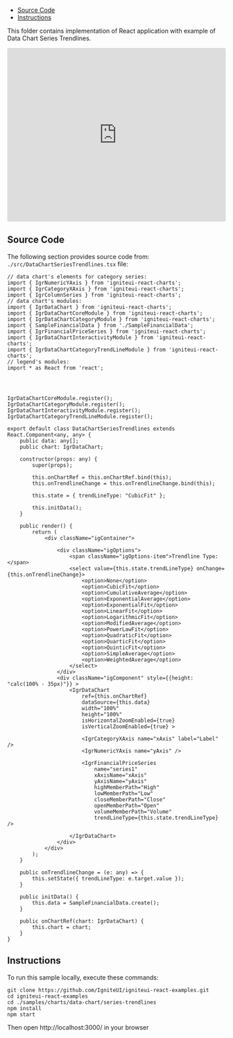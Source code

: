<!-- NOTE: do not change this file because it will be auto re-generated from template file: -->
<!-- https://github.com/IgniteUI/igniteui-react-examples/tree/master/sample-template-files/ReadMe.md -->

<!-- ## Table of Contents -->
<!-- - [Sample Preview](#Sample-Preview) -->
- [Source Code](#Source-Code)
- [Instructions](#Instructions)

This folder contains implementation of React application with example of Data Chart Series Trendlines.
<!-- in the Data Chart component -->
<!-- [Data Chart](https://infragistics.com/Reactsite/components/data-chart.html) -->

<html lang="en" xmlns="http://www.w3.org/1999/xhtml">
    <body>
        <!-- <a target="_blank" href="https://codesandbox.io/s/github/IgniteUI/igniteui-react-examples/tree/master/samples/charts/data-chart/series-trendlines?fontsize=14&hidenavigation=1&theme=dark&view=preview&file=/src/DataChartSeriesTrendlines.tsx" rel="noopener noreferrer">
            <img height="40px" style="border-radius: 0.5rem" alt="Edit on CodeSandbox" src="https://static.infragistics.com/xplatform/images/sandbox/edit.png"/>
        </a> -->
        <!-- <a target="_blank"
href="https://codesandbox.io/s/github/IgniteUI/igniteui-react-examples/tree/master/samples/maps/geo-map/binding-csv-points?fontsize=14&hidenavigation=1&theme=dark&view=preview">
            <img alt="Edit Sample" src="https://codesandbox.io/static/img/play-codesandbox.svg"/>
        </a> -->
        <!-- <a target="_blank" style="margin-left: 0.5rem"
href="https://codesandbox.io/embed/github/IgniteUI/igniteui-react-examples/tree/master/samples/charts/data-chart/series-trendlines?fontsize=14&hidenavigation=1&theme=dark&view=preview&file=/src/DataChartSeriesTrendlines.tsx">
            <img height="40px" style="border-radius: 5px" alt="View on CodeSandbox" src="https://static.infragistics.com/xplatform/images/sandbox/view.png"/>
        </a> -->
        <!-- <a target="_blank"
href="https://codesandbox.io/embed/github/IgniteUI/igniteui-react-examples/tree/master/samples/maps/geo-map/binding-csv-points?fontsize=14&hidenavigation=1&theme=dark&view=preview">
            <img alt="View on CodeSandbox" src="https://static.infragistics.com/xplatform/images/sandbox/view.png"/>
        </a>
https://codesandbox.io/embed/react-treemap-overview-rtb45
https://codesandbox.io/static/img/play-codesandbox.svg
https://codesandbox.io/embed/react-treemap-overview-rtb45?view=browser -->
    </body>
</html>

<!-- ## Sample Preview -->

<iframe
  src="https://codesandbox.io/embed/github/IgniteUI/igniteui-react-examples/tree/master/samples/charts/data-chart/series-trendlines?fontsize=14&hidenavigation=1&theme=dark&view=preview&file=/src/DataChartSeriesTrendlines.tsx"
  style="width:100%; height:400px; border:0; border-radius: 4px; overflow:hidden;"
  allow="accelerometer; ambient-light-sensor; camera; encrypted-media; geolocation; gyroscope; hid; microphone; midi; payment; usb; vr"
  sandbox="allow-forms allow-modals allow-popups allow-presentation allow-same-origin allow-scripts"
></iframe>

## Source Code

The following section provides source code from:
`./src/DataChartSeriesTrendlines.tsx` file:

```tsx
// data chart's elements for category series:
import { IgrNumericYAxis } from 'igniteui-react-charts';
import { IgrCategoryXAxis } from 'igniteui-react-charts';
import { IgrColumnSeries } from 'igniteui-react-charts';
// data chart's modules:
import { IgrDataChart } from 'igniteui-react-charts';
import { IgrDataChartCoreModule } from 'igniteui-react-charts';
import { IgrDataChartCategoryModule } from 'igniteui-react-charts';
import { SampleFinancialData } from './SampleFinancialData';
import { IgrFinancialPriceSeries } from 'igniteui-react-charts';
import { IgrDataChartInteractivityModule } from 'igniteui-react-charts';
import { IgrDataChartCategoryTrendLineModule } from 'igniteui-react-charts';
// legend's modules:
import * as React from 'react';




IgrDataChartCoreModule.register();
IgrDataChartCategoryModule.register();
IgrDataChartInteractivityModule.register();
IgrDataChartCategoryTrendLineModule.register();

export default class DataChartSeriesTrendlines extends React.Component<any, any> {
    public data: any[];
    public chart: IgrDataChart;

    constructor(props: any) {
        super(props);

        this.onChartRef = this.onChartRef.bind(this);
        this.onTrendlineChange = this.onTrendlineChange.bind(this);

        this.state = { trendLineType: "CubicFit" };

        this.initData();
    }

    public render() {
        return (
            <div className="igContainer">

                <div className="igOptions">
                    <span className="igOptions-item">Trendline Type:</span>
                    <select value={this.state.trendLineType} onChange={this.onTrendlineChange}>
                        <option>None</option>
                        <option>CubicFit</option>
                        <option>CumulativeAverage</option>
                        <option>ExponentialAverage</option>
                        <option>ExponentialFit</option>
                        <option>LinearFit</option>
                        <option>LogarithmicFit</option>
                        <option>ModifiedAverage</option>
                        <option>PowerLawFit</option>
                        <option>QuadraticFit</option>
                        <option>QuarticFit</option>
                        <option>QuinticFit</option>
                        <option>SimpleAverage</option>
                        <option>WeightedAverage</option>
                    </select>
                </div>
                <div className="igComponent" style={{height: "calc(100% - 35px)"}} >
                    <IgrDataChart
                        ref={this.onChartRef}
                        dataSource={this.data}
                        width="100%"
                        height="100%"
                        isHorizontalZoomEnabled={true}
                        isVerticalZoomEnabled={true} >

                        <IgrCategoryXAxis name="xAxis" label="Label" />
                        <IgrNumericYAxis name="yAxis" />

                        <IgrFinancialPriceSeries
                            name="series1"
                            xAxisName="xAxis"
                            yAxisName="yAxis"
                            highMemberPath="High"
                            lowMemberPath="Low"
                            closeMemberPath="Close"
                            openMemberPath="Open"
                            volumeMemberPath="Volume"
                            trendLineType={this.state.trendLineType} />

                    </IgrDataChart>
                </div>
            </div>
        );
    }

    public onTrendlineChange = (e: any) => {
        this.setState({ trendLineType: e.target.value });
    }

    public initData() {
        this.data = SampleFinancialData.create();
    }

    public onChartRef(chart: IgrDataChart) {
        this.chart = chart;
    }
}

```

## Instructions
To run this sample locally, execute these commands:

```
git clone https://github.com/IgniteUI/igniteui-react-examples.git
cd igniteui-react-examples
cd ./samples/charts/data-chart/series-trendlines
npm install
npm start

```

Then open http://localhost:3000/ in your browser

